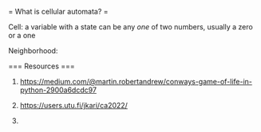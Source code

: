 = What is cellular automata? =



Cell: a variable with a state can be any *one* of two numbers, usually a zero or a one

Neighborhood: 












=== Resources ===

1. https://medium.com/@martin.robertandrew/conways-game-of-life-in-python-2900a6dcdc97

2. https://users.utu.fi/jkari/ca2022/
3. 





